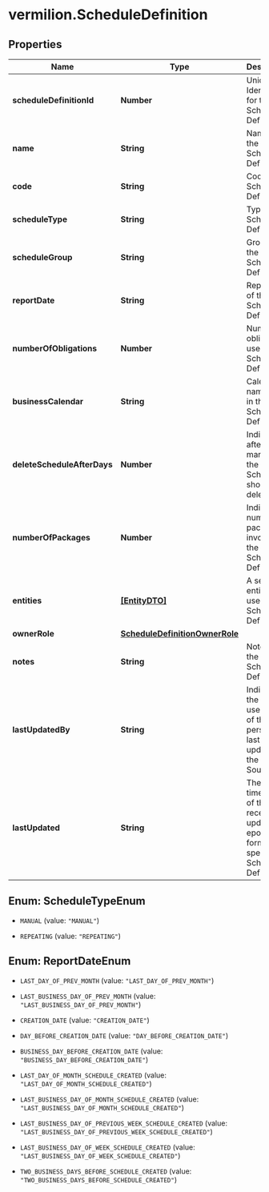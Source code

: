 # vermilion.ScheduleDefinition

## Properties

Name | Type | Description | Notes
------------ | ------------- | ------------- | -------------
**scheduleDefinitionId** | **Number** | Unique Identifier for the Schedule Definition. | [optional] 
**name** | **String** | Name of the Schedule Definition. | [optional] 
**code** | **String** | Code of the Schedule Definition. | [optional] 
**scheduleType** | **String** | Type of Schedule Definition. | [optional] 
**scheduleGroup** | **String** | Group of the Schedule Definition. | [optional] 
**reportDate** | **String** | Report Date of the Schedule Definition. | [optional] 
**numberOfObligations** | **Number** | Number of obligations used in the Schedule Definition. | [optional] 
**businessCalendar** | **String** | Calender name used in the Schedule Definition. | [optional] 
**deleteScheduleAfterDays** | **Number** | Indicates after how many days the Schedule should be deleted. | [optional] 
**numberOfPackages** | **Number** | Indicates number of packages involved in the Schedule Definition. | [optional] 
**entities** | [**[EntityDTO]**](EntityDTO.md) | A set of entities used in Schedule Definition. | [optional] 
**ownerRole** | [**ScheduleDefinitionOwnerRole**](ScheduleDefinitionOwnerRole.md) |  | [optional] 
**notes** | **String** | Notes of the Schedule Definition. | [optional] 
**lastUpdatedBy** | **String** | Indicates the username of the person who last updated the Data Source. | [optional] 
**lastUpdated** | **String** | The timestamp of the most recent update in epoch format for a specific Schedule Definition | [optional] 



## Enum: ScheduleTypeEnum


* `MANUAL` (value: `"MANUAL"`)

* `REPEATING` (value: `"REPEATING"`)





## Enum: ReportDateEnum


* `LAST_DAY_OF_PREV_MONTH` (value: `"LAST_DAY_OF_PREV_MONTH"`)

* `LAST_BUSINESS_DAY_OF_PREV_MONTH` (value: `"LAST_BUSINESS_DAY_OF_PREV_MONTH"`)

* `CREATION_DATE` (value: `"CREATION_DATE"`)

* `DAY_BEFORE_CREATION_DATE` (value: `"DAY_BEFORE_CREATION_DATE"`)

* `BUSINESS_DAY_BEFORE_CREATION_DATE` (value: `"BUSINESS_DAY_BEFORE_CREATION_DATE"`)

* `LAST_DAY_OF_MONTH_SCHEDULE_CREATED` (value: `"LAST_DAY_OF_MONTH_SCHEDULE_CREATED"`)

* `LAST_BUSINESS_DAY_OF_MONTH_SCHEDULE_CREATED` (value: `"LAST_BUSINESS_DAY_OF_MONTH_SCHEDULE_CREATED"`)

* `LAST_BUSINESS_DAY_OF_PREVIOUS_WEEK_SCHEDULE_CREATED` (value: `"LAST_BUSINESS_DAY_OF_PREVIOUS_WEEK_SCHEDULE_CREATED"`)

* `LAST_BUSINESS_DAY_OF_WEEK_SCHEDULE_CREATED` (value: `"LAST_BUSINESS_DAY_OF_WEEK_SCHEDULE_CREATED"`)

* `TWO_BUSINESS_DAYS_BEFORE_SCHEDULE_CREATED` (value: `"TWO_BUSINESS_DAYS_BEFORE_SCHEDULE_CREATED"`)




